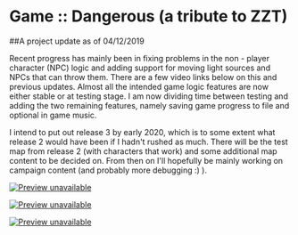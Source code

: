 # Game :: Dangerous (a tribute to ZZT)

##A project update as of 04/12/2019

Recent progress has mainly been in fixing problems in the non - player character (NPC) logic and adding support for
moving light sources and NPCs that can throw them.  There are a few video links below on this and previous updates.
Almost all the intended game logic features are now either stable or at testing stage.  I am now dividing time
between testing and adding the two remaining features, namely saving game progress to file and optional in game music.

I intend to put out release 3 by early 2020, which is to some extent what release 2 would have been if I hadn't rushed
as much.  There will be the test map from release 2 (with characters that work) and some additional map content to be
decided on.  From then on I'll hopefully be mainly working on campaign content (and probably more debugging :) ).

[![Preview unavailable](https://img.youtube.com/vi/4Y2er6WZ5qs/default.jpg)](https://youtu.be/4Y2er6WZ5qs)

[![Preview unavailable](https://img.youtube.com/vi/JeaYRfN2Fjo/default.jpg)](https://youtu.be/JeaYRfN2Fjo)

[![Preview unavailable](https://img.youtube.com/vi/8HuMVTjA138/default.jpg)](https://youtu.be/8HuMVTjA138)

